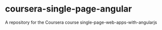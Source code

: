 # coursera-single-page-angular
A repository for the Coursera course single-page-web-apps-with-angularjs
